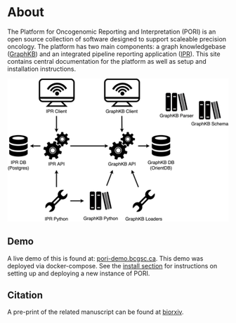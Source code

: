 # About

The Platform for Oncogenomic Reporting and Interpretation (PORI) is an open source collection of
software designed to support scaleable precision oncology. The platform has two main components:
a graph knowledgebase ([GraphKB](../graphkb)) and an integrated pipeline reporting application ([IPR](../ipr)). This site
contains central documentation for the platform as well as setup and installation instructions.

![pori server stack](./images/pori-server-stack.png)

## Demo

A live demo of this is found at: [pori-demo.bcgsc.ca](https://pori-demo.bcgsc.ca). This demo was
deployed via docker-compose. See the [install section](./install.md) for instructions on setting
up and deploying a new instance of PORI.

## Citation

A pre-print of the related manuscript can be found at
[biorxiv](https://www.biorxiv.org/content/10.1101/2021.04.13.439667v1).
